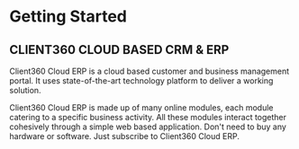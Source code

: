 # Getting Started

## CLIENT360 CLOUD BASED CRM & ERP

Client360 Cloud ERP is a  cloud based customer and business management portal. It uses  state-of-the-art technology platform  to deliver a working solution. 

Client360 Cloud ERP is made up of many  online modules,  each module catering to a specific business activity. All these modules interact together cohesively   through a simple web based application. Don't need to buy any hardware or software. Just subscribe to Client360 Cloud ERP.
